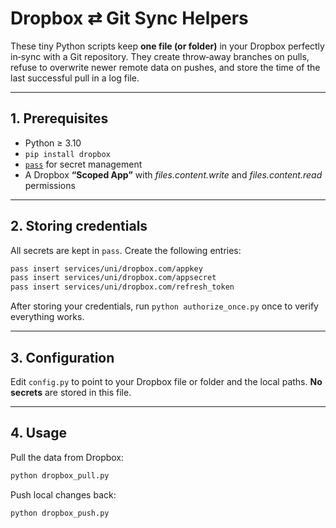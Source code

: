# Dropbox ⇄ Git Sync Helpers

These tiny Python scripts keep **one file (or folder)** in your Dropbox perfectly in‑sync with a Git repository. They create throw‑away branches on pulls, refuse to overwrite newer remote data on pushes, and store the time of the last successful pull in a log file.

---

## 1. Prerequisites

* Python ≥ 3.10
* `pip install dropbox`
* [`pass`](https://www.passwordstore.org/) for secret management
* A Dropbox **“Scoped App”** with *files.content.write* and *files.content.read* permissions

---

## 2. Storing credentials

All secrets are kept in `pass`. Create the following entries:

```bash
pass insert services/uni/dropbox.com/appkey
pass insert services/uni/dropbox.com/appsecret
pass insert services/uni/dropbox.com/refresh_token
```

After storing your credentials, run `python authorize_once.py` once to verify everything works.

---

## 3. Configuration

Edit `config.py` to point to your Dropbox file or folder and the local paths. **No secrets** are stored in this file.

---

## 4. Usage

Pull the data from Dropbox:

```bash
python dropbox_pull.py
```

Push local changes back:

```bash
python dropbox_push.py
```
